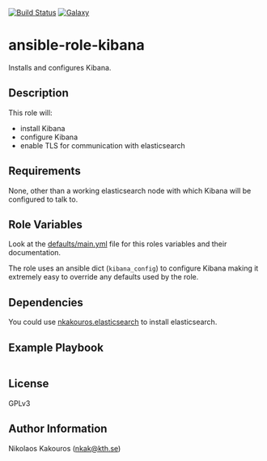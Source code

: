 [![Build
Status](https://travis-ci.com/nkakouros-original/ansible-role-kibana.svg?branch=master)](https://travis-ci.com/nkakouros-original/ansible-role-kibana)
[![Galaxy](https://img.shields.io/badge/galaxy-nkakouros.elasticsearch-blue.svg)](https://galaxy.ansible.com/nkakouros/kibana/)

ansible-role-kibana
===================

Installs and configures Kibana.

Description
-----------

This role will:

- install Kibana
- configure Kibana
- enable TLS for communication with elasticsearch

Requirements
------------

None, other than a working elasticsearch node with which Kibana will be
configured to talk to.

Role Variables
--------------

Look at the [defaults/main.yml](defaults/main.yml) file for this roles variables
and their documentation.

The role uses an ansible dict (`kibana_config`) to configure Kibana making it
extremely easy to override any defaults used by the role.

Dependencies
------------

You could use
[nkakouros.elasticsearch](https://galaxy.ansible.com/nkakouros/elasticsearch/)
to install elasticsearch.

Example Playbook
----------------

```yaml

```

License
-------

GPLv3

Author Information
------------------

Nikolaos Kakouros (nkak@kth.se)
